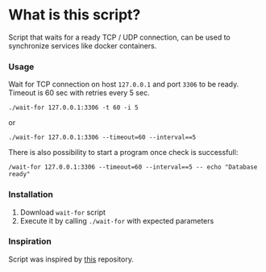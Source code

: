 # What is this script?
Script that waits for a ready TCP / UDP connection, can be used to synchronize services like docker containers.

### Usage

Wait for TCP connection on host `127.0.0.1` and port `3306` to be ready.
Timeout is 60 sec with retries every 5 sec.

```
./wait-for 127.0.0.1:3306 -t 60 -i 5
```
or
```
./wait-for 127.0.0.1:3306 --timeout=60 --interval==5
```

There is also possibility to start a program once check is successfull:
```
/wait-for 127.0.0.1:3306 --timeout=60 --interval==5 -- echo "Database ready"
```

### Installation
1. Download `wait-for` script
1. Execute it by calling `./wait-for` with expected parameters


### Inspiration
Script was inspired by [this](https://github.com/eficode/wait-for) repository.
